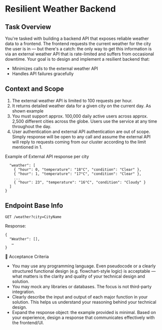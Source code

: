 

# Resilient Weather Backend
## Task Overview
You're tasked with building a backend API that exposes reliable weather data to a frontend. The frontend requests the current weather for the city the user is in — but there's a catch: the only way to get this information is via an external weather API that is rate-limited and suffers from occasional downtime.
Your goal is to design and implement a resilient backend that:
- Minimizes calls to the external weather API
- Handles API failures gracefully


## Context and Scope
1. The external weather API is limited to 100 requests per hour.
2. It returns detailed weather data for a given city on the current day. As shown example
3. You must support approx. 100,000 daily active users across approx. 2,500 different cities across the globe. Users use the service at any time  throughout the day.
4. User authentication and external API authentication are out of scope. Simply response will be open to any call  and assume the external API will reply to requests coming from our cluster according to the limit mentioned in 1.


Example of  External API response per  city

```{
  "weather": [
    { "hour": 0, "temperature": "18°C", "condition": "Clear" },
    { "hour": 1, "temperature": "17°C", "condition": "Clear" },
    ...
    { "hour": 23", "temperature": "16°C", "condition": "Cloudy" }
  ]
}
```



## Endpoint Base Info

``` GET /weather?city=CityName ```


Response:
```
{
  "Weather": [],
   …
}
```
  


🧪 Acceptance Criteria
- You may use any programming language. Even pseudocode or a clearly structured functional design (e.g. flowchart-style logic) is acceptable — what matters is the clarity and quality of your technical design and solution.
- You may mock any libraries or databases. The focus is not third-party integration.
- Clearly describe the input and output of each major function in your solution. This helps us understand your reasoning behind  your technical design.
- Expand the response object: the example provided is minimal. Based on your experience, design a response that communicates effectively with the frontend/UI.



